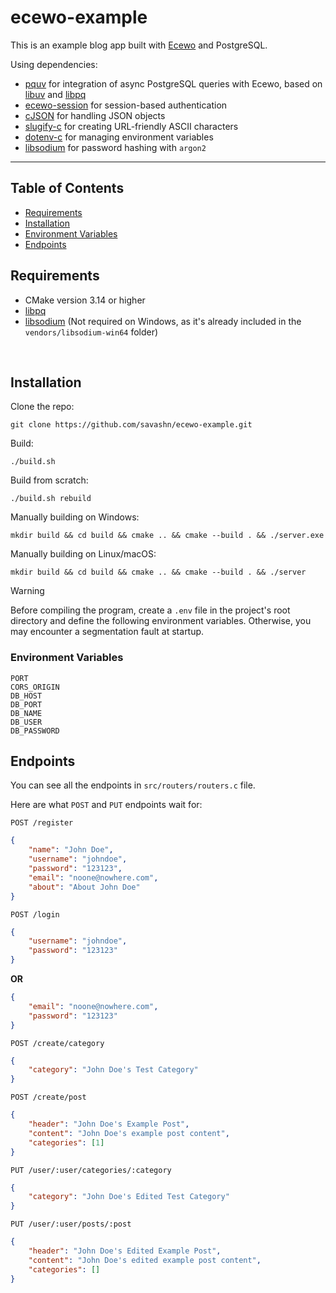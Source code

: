 # ecewo-example

This is an example blog app built with [Ecewo](https://github.com/savashn/ecewo) and PostgreSQL.

Using dependencies:
- [pquv](https://github.com/savashn/pquv) for integration of async PostgreSQL queries with Ecewo, based on [libuv](https://libuv.org/) and [libpq](https://www.postgresql.org/docs/current/libpq.html)
- [ecewo-session](https://github.com/savashn/ecewo-session) for session-based authentication
- [cJSON](https://github.com/DaveGamble/cJSON) for handling JSON objects
- [slugify-c](https://github.com/savashn/slugify-c) for creating URL-friendly ASCII characters
- [dotenv-c](https://github.com/Isty001/dotenv-c) for managing environment variables
- [libsodium](https://github.com/jedisct1/libsodium) for password hashing with `argon2`

<hr />

## Table of Contents
- [Requirements](#requirements)
- [Installation](#installation)
- [Environment Variables](#environment-variables)
- [Endpoints](#endpoints)

## Requirements

- CMake version 3.14 or higher
- [libpq](https://www.postgresql.org/docs/current/libpq.html)
- [libsodium](https://github.com/jedisct1/libsodium) (Not required on Windows, as it's already included in the `vendors/libsodium-win64` folder)

<br />

## Installation

Clone the repo:

```shell
git clone https://github.com/savashn/ecewo-example.git
```

Build:

```shell
./build.sh
```

Build from scratch:

```shell
./build.sh rebuild
```

Manually building on Windows:

```shell
mkdir build && cd build && cmake .. && cmake --build . && ./server.exe
```

Manually building on Linux/macOS:

```shell
mkdir build && cd build && cmake .. && cmake --build . && ./server
```

> [!WARNING]
> Before compiling the program, create a `.env` file in the project's root directory and define the following environment variables. Otherwise, you may encounter a segmentation fault at startup.

### Environment Variables

```
PORT
CORS_ORIGIN
DB_HOST
DB_PORT
DB_NAME
DB_USER
DB_PASSWORD
```

## Endpoints

You can see all the endpoints in `src/routers/routers.c` file.

Here are what `POST` and `PUT` endpoints wait for:

`POST /register`
```json
{
    "name": "John Doe",
    "username": "johndoe",
    "password": "123123",
    "email": "noone@nowhere.com",
    "about": "About John Doe"
}
```

`POST /login`
```json
{
    "username": "johndoe",
    "password": "123123"
}
```

**OR**

```json
{
    "email": "noone@nowhere.com",
    "password": "123123"
}
```

`POST /create/category`
```json
{
    "category": "John Doe's Test Category"
}
```

`POST /create/post`
```json
{
    "header": "John Doe's Example Post",
    "content": "John Doe's example post content",
    "categories": [1]
}
```

`PUT /user/:user/categories/:category`
```json
{
    "category": "John Doe's Edited Test Category"
}
```

`PUT /user/:user/posts/:post`
```json
{
    "header": "John Doe's Edited Example Post",
    "content": "John Doe's edited example post content",
    "categories": []
}
```
